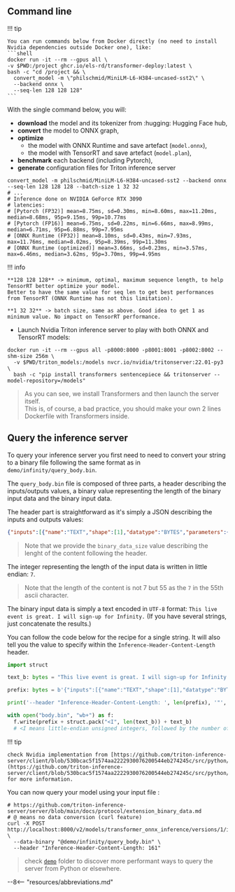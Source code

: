 ## Command line

!!! tip

    You can run commands below from Docker directly (no need to install Nvidia dependencies outside Docker one), like:
    ```shell
    docker run -it --rm --gpus all \
    -v $PWD:/project ghcr.io/els-rd/transformer-deploy:latest \
    bash -c "cd /project && \
      convert_model -m \"philschmid/MiniLM-L6-H384-uncased-sst2\" \
      --backend onnx \
      --seq-len 128 128 128"
    ```

With the single command below, you will:

* **download** the model and its tokenizer from :hugging: Hugging Face hub, 
* **convert** the model to ONNX graph,
* **optimize** 
  * the model with ONNX Runtime and save artefact (`model.onnx`),
  * the model with TensorRT and save artefact (`model.plan`),
* **benchmark** each backend (including Pytorch),
* **generate** configuration files for Triton inference server

```shell
convert_model -m philschmid/MiniLM-L6-H384-uncased-sst2 --backend onnx --seq-len 128 128 128 --batch-size 1 32 32
# ...
# Inference done on NVIDIA GeForce RTX 3090
# latencies:
# [Pytorch (FP32)] mean=8.75ms, sd=0.30ms, min=8.60ms, max=11.20ms, median=8.68ms, 95p=9.15ms, 99p=10.77ms
# [Pytorch (FP16)] mean=6.75ms, sd=0.22ms, min=6.66ms, max=8.99ms, median=6.71ms, 95p=6.88ms, 99p=7.95ms
# [ONNX Runtime (FP32)] mean=8.10ms, sd=0.43ms, min=7.93ms, max=11.76ms, median=8.02ms, 95p=8.39ms, 99p=11.30ms
# [ONNX Runtime (optimized)] mean=3.66ms, sd=0.23ms, min=3.57ms, max=6.46ms, median=3.62ms, 95p=3.70ms, 99p=4.95ms
```

!!! info

    **128 128 128** -> minimum, optimal, maximum sequence length, to help TensorRT better optimize your model. 
    Better to have the same value for seq len to get best performances from TensorRT (ONNX Runtime has not this limitation).

    **1 32 32** -> batch size, same as above. Good idea to get 1 as minimum value. No impact on TensorRT performance.

* Launch Nvidia Triton inference server to play with both ONNX and TensorRT models:

```shell
docker run -it --rm --gpus all -p8000:8000 -p8001:8001 -p8002:8002 --shm-size 256m \
  -v $PWD/triton_models:/models nvcr.io/nvidia/tritonserver:22.01-py3 \
  bash -c "pip install transformers sentencepiece && tritonserver --model-repository=/models"
```

> As you can see, we install Transformers and then launch the server itself.  
> This is, of course, a bad practice, you should make your own 2 lines Dockerfile with Transformers inside.

## Query the inference server

To query your inference server you first need to need to convert your string to a binary file following the same format as in `demo/infinity/query_body.bin`. 

The `query_body.bin` file is composed of three parts, a header describing the inputs/outputs values, a binary value representing the length of the binary input data and the binary input data.

The header part is straightforward as it's simply a JSON describing the inputs and outputs values:
```json
{"inputs":[{"name":"TEXT","shape":[1],"datatype":"BYTES","parameters":{"binary_data_size":59}}],"outputs":[{"name":"output","parameters":{"binary_data":false}}]}
```
> Note that we provide the `binary_data_size` value describing the lenght of the content following the header.

The integer representing the length of the input data is written in little endian: `7`.
> Note that the length of the content is not 7 but 55 as the `7` in the 55th ascii character.

The binary input data is simply a text encoded in `UTF-8` format: `This live event is great. I will sign-up for Infinity.`
(If you have several strings, just concatenate the results.)

You can follow the code below for the recipe for a single string. It will also tell you the value to specify within the `Inference-Header-Content-Length` header.
```python
import struct

text_b: bytes = "This live event is great. I will sign-up for Infinity.\n".encode("UTF-8")

prefix: bytes = b'{"inputs":[{"name":"TEXT","shape":[1],"datatype":"BYTES","parameters":{"binary_data_size":' + bytes(str(len(text_b) + len(struct.pack("<I", len(text_b)))), encoding='utf8') + b'}}],"outputs":[{"name":"output","parameters":{"binary_data":false}}]}'

print('--header "Inference-Header-Content-Length: ', len(prefix), '"', sep="")

with open("body.bin", "wb+") as f:
  f.write(prefix + struct.pack("<I", len(text_b)) + text_b)
  # <I means little-endian unsigned integers, followed by the number of elements
```

!!! tip

    check Nvidia implementation from [https://github.com/triton-inference-server/client/blob/530bcac5f1574aa2222930076200544eb274245c/src/python/library/tritonclient/utils/__init__.py#L187](https://github.com/triton-inference-server/client/blob/530bcac5f1574aa2222930076200544eb274245c/src/python/library/tritonclient/utils/__init__.py#L187)
    for more information.

You can now query your model using your input file :
```shell
# https://github.com/triton-inference-server/server/blob/main/docs/protocol/extension_binary_data.md
# @ means no data conversion (curl feature)
curl -X POST  http://localhost:8000/v2/models/transformer_onnx_inference/versions/1/infer \
  --data-binary "@demo/infinity/query_body.bin" \
  --header "Inference-Header-Content-Length: 161"
```

> check [`demo`](https://github.com/ELS-RD/transformer-deploy/tree/main/demo/infinity) folder to discover more performant ways to query the server from Python or elsewhere.

--8<-- "resources/abbreviations.md"
